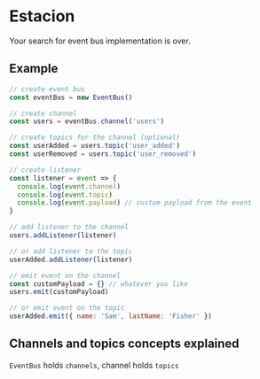 # Estacion

Your search for event bus implementation is over.

## Example

```js
// create event bus
const eventBus = new EventBus()

// create channel
const users = eventBus.channel('users')

// create topics for the channel (optional)
const userAdded = users.topic('user_added')
const userRemoved = users.topic('user_removed')

// create listener
const listener = event => {
  console.log(event.channel)
  console.log(event.topic)
  console.log(event.payload) // custom payload from the event
}

// add listener to the channel
users.addListener(listener)

// or add listener to the topic
userAdded.addListener(listener)

// emit event on the channel
const customPayload = {} // whatever you like
users.emit(customPayload)

// or emit event on the topic
userAdded.emit({ name: 'Sam', lastName: 'Fisher' })
```

## Channels and topics concepts explained

`EventBus` holds `channels`, channel holds `topics`
